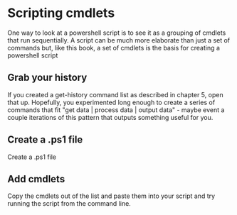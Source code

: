 # Scripting cmdlets

One way to look at a powershell script is to see it as a grouping of cmdlets that run sequentially. A script can be much more elaborate than just a set of commands but, like this book, a set of cmdlets is the basis for creating a powershell script

## Grab your history

If you created a get-history command list as described in chapter 5, open that up. Hopefully, you experimented long enough to create a series of commands that fit "get data \| process data \| output data" - maybe event a couple iterations of this pattern that outputs something useful for you.

## Create a .ps1 file

Create a .ps1 file

## Add cmdlets

Copy the cmdlets out of the list and paste them into your script and try running the script from the command line.

